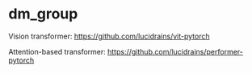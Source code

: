 # dm_group

Vision transformer: https://github.com/lucidrains/vit-pytorch

Attention-based transformer: https://github.com/lucidrains/performer-pytorch
